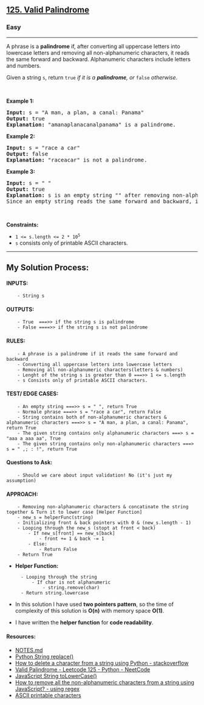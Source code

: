 <h2><a href="https://leetcode.com/problems/valid-palindrome/">125. Valid Palindrome</a></h2><h3>Easy</h3><hr><div style="user-select: auto;"><p style="user-select: auto;">A phrase is a <strong style="user-select: auto;">palindrome</strong> if, after converting all uppercase letters into lowercase letters and removing all non-alphanumeric characters, it reads the same forward and backward. Alphanumeric characters include letters and numbers.</p>

<p style="user-select: auto;">Given a string <code style="user-select: auto;">s</code>, return <code style="user-select: auto;">true</code><em style="user-select: auto;"> if it is a <strong style="user-select: auto;">palindrome</strong>, or </em><code style="user-select: auto;">false</code><em style="user-select: auto;"> otherwise</em>.</p>

<p style="user-select: auto;">&nbsp;</p>
<p style="user-select: auto;"><strong style="user-select: auto;">Example 1:</strong></p>

<pre style="user-select: auto;"><strong style="user-select: auto;">Input:</strong> s = "A man, a plan, a canal: Panama"
<strong style="user-select: auto;">Output:</strong> true
<strong style="user-select: auto;">Explanation:</strong> "amanaplanacanalpanama" is a palindrome.
</pre>

<p style="user-select: auto;"><strong style="user-select: auto;">Example 2:</strong></p>

<pre style="user-select: auto;"><strong style="user-select: auto;">Input:</strong> s = "race a car"
<strong style="user-select: auto;">Output:</strong> false
<strong style="user-select: auto;">Explanation:</strong> "raceacar" is not a palindrome.
</pre>

<p style="user-select: auto;"><strong style="user-select: auto;">Example 3:</strong></p>

<pre style="user-select: auto;"><strong style="user-select: auto;">Input:</strong> s = " "
<strong style="user-select: auto;">Output:</strong> true
<strong style="user-select: auto;">Explanation:</strong> s is an empty string "" after removing non-alphanumeric characters.
Since an empty string reads the same forward and backward, it is a palindrome.
</pre>

<p style="user-select: auto;">&nbsp;</p>
<p style="user-select: auto;"><strong style="user-select: auto;">Constraints:</strong></p>

<ul style="user-select: auto;">
	<li style="user-select: auto;"><code style="user-select: auto;">1 &lt;= s.length &lt;= 2 * 10<sup style="user-select: auto;">5</sup></code></li>
	<li style="user-select: auto;"><code style="user-select: auto;">s</code> consists only of printable ASCII characters.</li>
</ul>
</div>
<hr>
<h2>My Solution Process:</h2>

#### INPUTS:
        - String s

#### OUTPUTS:
        - True  ===>> if the string s is palindrome
        - False ====>> if the string s is not palindrome

#### RULES:
        - A phrase is a palindrome if it reads the same forward and backward
        - Converting all uppercase letters into lowercase letters
        - Removing all non-alphanumeric characters(letters & numbers)
        - Lenght of the string s is greater than 0 ===>> 1 <= s.length
        - s Consists only of printable ASCII characters.

#### TEST/ EDGE CASES:
        - An empty string ===>> s = " ", return True
        - Normale phrase ===>> s = "race a car", return False
        - String contains both of non-alphanumeric characters & alphanumeric characters ===>> s = "A man, a plan, a canal: Panama", return True
        - The given string contains only alphanumeric characters ===> s = "aaa a aaa aa", True
        - The given string contains only non-alphanumeric characters ===> s = " ,; : !", return True

#### Questions to Ask:
        - Should we care about input validation! No (it's just my assumption)

#### APPROACH: 
        
        - Removing non-alphanumeric characters & concatinate the string together & Turn it to lower case [Helper Function]
        - new_s = helperFunc(string)
        - Initializing front & back pointers with 0 & (new_s.length - 1)
        - Looping through the new_s (stopt at front < back)
            - If new_s[front] == new_s[back]
                - front += 1 & back -= 1
            - Else:
                - Return False
        - Return True
        
- **Helper Function:**

        - Looping through the string
            - If char is not alphanumeric
                - string.remove(char)
        - Return string.lowercase

- In this solution I have used **two pointers pattern**, so the time of complexity of this solution is **O(n)** with memory space **O(1)**.
- I have written the **helper function** for **code readability**.   
#### Resources:
- [NOTES.md](https://github.com/ZakariaBrahimi/Leetcode-challenges-Solutions/blob/main/125-valid-palindrome/NOTES.md)
- [Python String replace()](https://www.programiz.com/python-programming/methods/string/replace)
- [How to delete a character from a string using Python - stackoverflow](https://stackoverflow.com/questions/3559559/how-to-delete-a-character-from-a-string-using-python)
- [Valid Palindrome - Leetcode 125 - Python - NeetCode](https://www.youtube.com/watch?v=jJXJ16kPFWg)
- [JavaScript String toLowerCase()](https://www.w3schools.com/jsref/jsref_tolowercase.asp)
- [How to remove all the non-alphanumeric characters from a string using JavaScript? - using regex](https://melvingeorge.me/blog/remove-all-non-alphanumeric-characters-string-javascript)
- [ASCII printable characters](https://www.ascii-code.com/)

